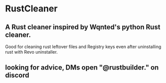 # RustCleaner

## A Rust cleaner inspired by Wqnted's python Rust cleaner.
Good for cleaning rust leftover files and Registry keys even after uninstalling rust with Revo uninstaller.


## looking for advice, DMs open "@rustbuilder." on discord
